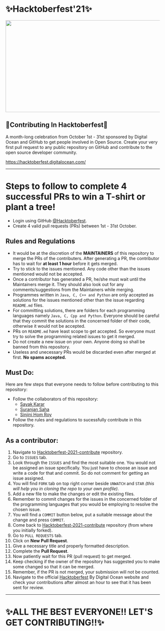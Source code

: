 # ✨Hacktoberfest'21✨

<p align="center">
  <img width="700" height="300" src="https://hacktoberfest.digitalocean.com/_nuxt/img/logo-hacktoberfest-full.f42e3b1.svg">
</p>


## 🌟Contributing In Hacktoberfest🌟

A month-long celebration from October 1st - 31st sponsored by Digital Ocean and GitHub to get people involved in Open Source. Create your very first pull request to any public repository on GitHub and contribute to the open source developer community.

https://hacktoberfest.digitalocean.com/

----

# Steps to follow to complete 4 successful PRs to win a T-shirt or plant a tree!
- Login using GitHub [@Hacktoberfest](https://hacktoberfest.digitalocean.com/).
- Create 4 valid pull requests (PRs) between 1st - 31st October.

## Rules and Regulations
- It would be at the discretion of the **MAINTAINERS** of this repository to merge the PRs of the contributers. After generating a PR, the contributor has to wait for **at least 1 hour** before it gets merged.
- Try to stick to the issues mentioned. Any code other than the issues mentioned would not be accepted.
- Once a contributor has generated a PR, he/she must wait until the Maintainers merge it. They should also look out for any comments/suggestions from the Maintainers while merging.
- Programmes written in `Java, C, C++ and Python` are only accepted as solutions for the issues mentioned other than the issue regarding `README.md` files.
- For committing solutions, there are folders for each programming languages namely `Java, C, Cpp and Python`. Everyone should be careful that they commit the solutions in the concerned folder of their code, otherwise it would not be accepted.
- PRs on `README.md` have least scope to get accepted. So everyone must try to solve the programming related issues to get it merged.
- Do not create a new issue on your own. Anyone doing so shall be banned from this repository.
- Useless and unecessary PRs would be discarded even after merged at first. **No spams accepted.**

## Must Do:
Here are few steps that everyone needs to follow before contributing to this repository:
* Follow the collaborators of this repository:
    - [Sayak Karar](https://www.github.com/Sayak-Karar-2581)
    - [Suranjan Saha](https://www.github.com/Suranjan2002)
    - [Sinjini Hom Roy](https://www.github.com/Sinjini46)
* Follow the rules and regulations to sucessfully contribute in this repository.


## As a contributor:
1) Navigate to [Hacktoberfest-2021-contribute](https://github.com/Suranjan2002/Hacktoberfest-2021-contribute) repository.
2) Go to `ISSUES` tab.
3) Look through the `ISSUES` and find the most suitable one. You would not be assigned an issue specifically. You just have to choose an issue and write a code for that and commit. So do not comment for getting an issue assigned.
4) You will find `FORK` tab on top right corner beside `UNWATCH` and `STAR` *(this will help you in cloning the repo to your own profile)*.
5) Add a new file to make the changes or edit the existing files.
6) Remember to commit changes for the issues in the concerned folder of the programming languages that you would be employing to resolve the chosen issue.
7) You will find a `COMMIT` button below, put a suitable message about the change and press `COMMIT`.
8) Come back to [Hacktoberfest-2021-contribute](https://github.com/Suranjan2002/Hacktoberfest-2021-contribute) repository (from where you initially forked).
9) Go to `PULL REQUESTS` tab.
10) Click on **New Pull Request**.
11) Give a necessary title and properly formatted description.
12) Complete the **Pull Request**.
13) Now patiently wait for this PR (pull request) to get merged.
14) Keep checking if the owner of the repository has suggested you to make some changed so that it can be merged.
15) Remember, if the PR is not merged, your submission will not be counted.
16) Navigate to the official [Hacktoberfest](https://hacktoberfest.digitalocean.com/) By Digital Ocean website and check your contributions after almost an hour to see that it has been sent for review.

---
# ✨ALL THE BEST EVERYONE!! LET'S GET CONTRIBUTING!!✨
